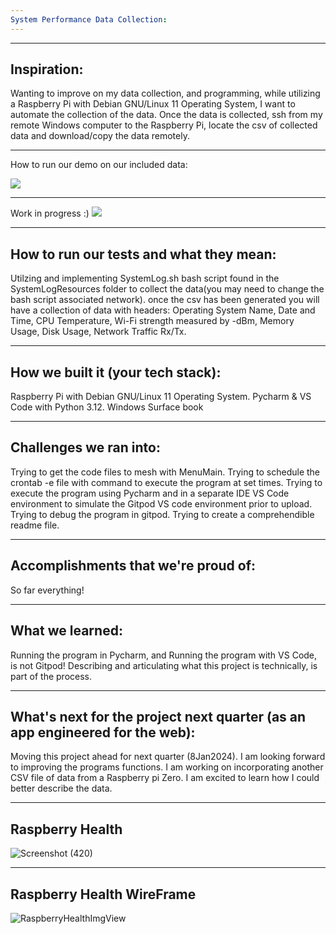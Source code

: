 ```yaml
---
System Performance Data Collection:
---
```


---
Inspiration:
---
Wanting to improve on my data collection, and programming, while utilizing a Raspberry Pi with Debian GNU/Linux 11 Operating System, I want to automate the collection of the data. Once the data is collected, ssh from my remote Windows computer to the Raspberry Pi, locate the csv of collected data and download/copy the data remotely.

---
How to run our demo on our included data:

[![](https://mermaid.ink/img/pako:eNpt0s1ymzAQB_BX2dGpnYnzAD50xga7X8FOB5weIIetWWAn-nCFsEuN373CapvQhhMj_fRfsexZ7E1JYi4qaU77Bq2DLC40-GeRp33rSN2Z-rZtHmE2ezdE6QPE6HCA5ZuEdJf4w7eH_m04sRwNROcEWcO4fQnr0fXsVtMAcf7AdIKFlOAaumY9vkTZyQywCmin-XtHsE1hg4raqWss-bh1kMv-dbU2nR3gfb5m6cjCt34sSIC6hIwVTS0ffeCHEBjd7yAjdSCLrrNTmPKPAT7mkU-qjeWfBF95tmZInSVdu-Y3hoDpSHqATyE2wC8dSnb9JHTFdeMG-PxcftdiPS284bGDd4EkpIztJ-oFSgJKudZc8R61g5iOjI6N_qeR4_U2gcfcPr1SdyXDR2yD2pA7GfsEmcXKZ_9_hT_-Pvf0L4uRZQ-Lo2_pMxc3QpFVyKUfwfO4WAg_F4oKMfevJVXYSVeIQl88xc6ZtNd7MXe2oxvRHUr_E2LG2qIS8wpl61epZGdsEsb6Ot2XX9qv7mY?type=png)](https://mermaid.live/edit#pako:eNpt0s1ymzAQB_BX2dGpnYnzAD50xga7X8FOB5weIIetWWAn-nCFsEuN373CapvQhhMj_fRfsexZ7E1JYi4qaU77Bq2DLC40-GeRp33rSN2Z-rZtHmE2ezdE6QPE6HCA5ZuEdJf4w7eH_m04sRwNROcEWcO4fQnr0fXsVtMAcf7AdIKFlOAaumY9vkTZyQywCmin-XtHsE1hg4raqWss-bh1kMv-dbU2nR3gfb5m6cjCt34sSIC6hIwVTS0ffeCHEBjd7yAjdSCLrrNTmPKPAT7mkU-qjeWfBF95tmZInSVdu-Y3hoDpSHqATyE2wC8dSnb9JHTFdeMG-PxcftdiPS284bGDd4EkpIztJ-oFSgJKudZc8R61g5iOjI6N_qeR4_U2gcfcPr1SdyXDR2yD2pA7GfsEmcXKZ_9_hT_-Pvf0L4uRZQ-Lo2_pMxc3QpFVyKUfwfO4WAg_F4oKMfevJVXYSVeIQl88xc6ZtNd7MXe2oxvRHUr_E2LG2qIS8wpl61epZGdsEsb6Ot2XX9qv7mY)

---
Work in progress :)
<a href="https://asciinema.org/a/HrMKbH6qOB9BEQdnmsucGfUBO" target="_blank"><img src="https://asciinema.org/a/HrMKbH6qOB9BEQdnmsucGfUBO.svg" /></a>

---
How to run our tests and what they mean:
---
Utilzing and implementing SystemLog.sh bash script found in the SystemLogResources folder to collect the data(you may need to change the bash script associated network).
once the csv has been generated you will have a collection of data with headers:
Operating System Name, Date and Time, CPU Temperature, Wi-Fi strength measured by 
-dBm, Memory Usage, Disk Usage, Network Traffic Rx/Tx.


---
How we built it (your tech stack):
---
Raspberry Pi with Debian GNU/Linux 11 Operating System.
Pycharm & VS Code with Python 3.12.
Windows Surface book


---
Challenges we ran into:
---
Trying to get the code files to mesh with MenuMain.
Trying to schedule the crontab -e file with command to execute the program at set times.
Trying to execute the program using Pycharm and in a separate IDE VS Code environment to simulate the Gitpod VS code environment prior to upload. 
Trying to debug the program in gitpod. Trying to create a comprehendible readme file.  
 
---
Accomplishments that we're proud of:
---
So far everything!

---
What we learned:
---
Running the program in Pycharm, and Running the program with VS Code, is not Gitpod! Describing and articulating what this project is technically, is part of the process.  

---
What's next for the project next quarter (as an app engineered for the web):
---

Moving this project ahead for next quarter (8Jan2024). I am looking forward to improving the programs functions. I am working on incorporating another CSV file of data from a Raspberry pi Zero. I am excited to learn how I could better describe the data.

---
Raspberry Health
---

![Screenshot (420)](https://github.com/TheEvergreenStateCollege/upper-division-cs/assets/129904249/ff0a8428-c43c-433a-93a4-c4697b373c3c)



---
Raspberry Health WireFrame
---
![RaspberryHealthImgView](https://github.com/TheEvergreenStateCollege/upper-division-cs/assets/129904249/b560bf8a-3e4e-4cd0-b7c9-bdcdb473f1a2)

